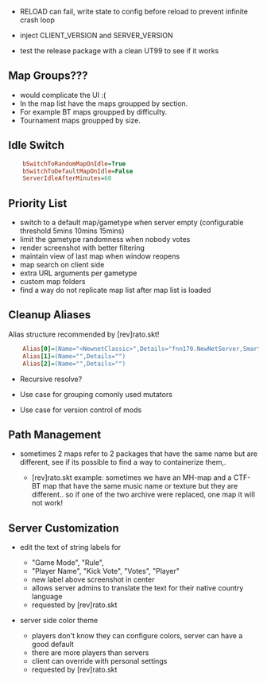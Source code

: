  - RELOAD can fail, write state to config before reload to prevent infinite crash loop

 - inject CLIENT_VERSION and SERVER_VERSION
 - test the release package with a clean UT99 to see if it works

## Map Groups???

 - would complicate the UI :(
 - In the map list have the maps groupped by section.
 - For example BT maps groupped by difficulty.
 - Tournament maps groupped by size.

## Idle Switch

```ini
    bSwitchToRandomMapOnIdle=True
    bSwitchToDefaultMapOnIdle=False
    ServerIdleAfterMinutes=60
```

## Priority List

- switch to a default map/gametype when server empty (configurable threshold 5mins 10mins 15mins)
- limit the gametype randomness when nobody votes
- render screenshot with better filtering
- maintain view of last map when window reopens
- map search on client side
- extra URL arguments per gametype
- custom map folders
- find a way do not replicate map list after map list is loaded



## Cleanup Aliases

Alias structure recommended by [rev]rato.skt!

```ini
    Alias[0]=(Name="<NewnetClassic>",Details="fnn170.NewNetServer,SmartSB112d.SmartSB,ComboImpressive.cwMut")
    Alias[1]=(Name="",Details="")
    Alias[2]=(Name="",Details="")
```

 - Recursive resolve?

 - Use case for grouping comonly used mutators

 - Use case for version control of mods


## Path Management

 - sometimes 2 maps refer to 2 packages that have the same name but are different,
 see if its possible to find a way to containerize them,.

    - [rev]rato.skt example: sometimes we have an MH-map and a CTF-BT map that have the same music name or texture but they are different.. so if one of the two archive were replaced, one map it will not work!

## Server Customization

 - edit the text of string labels for 
    - "Game Mode", "Rule", 
    - "Player Name", "Kick Vote", "Votes", "Player"
    - new label above screenshot in center
    - allows server admins to translate the text for their native country language
    - requested by [rev]rato.skt

 - server side color theme
   - players don't know they can configure colors, server can have a good default
   - there are more players than servers
   - client can override with personal settings
    - requested by [rev]rato.skt